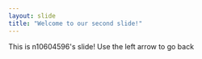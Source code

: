 ```yaml
---
layout: slide
title: "Welcome to our second slide!"
---
```

This is n10604596's slide!
Use the left arrow to go back
